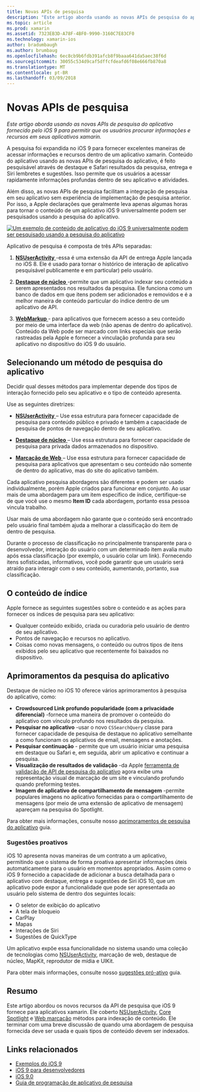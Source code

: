 ```yaml
---
title: Novas APIs de pesquisa
description: "Este artigo aborda usando as novas APIs de pesquisa do aplicativo fornecido pelo iOS 9 para permitir que os usuários procurar informações e recursos em seus aplicativos xamarin."
ms.topic: article
ms.prod: xamarin
ms.assetid: 7323EB3D-A78F-4BF0-9990-3160C7E83CF0
ms.technology: xamarin-ios
author: bradumbaugh
ms.author: brumbaug
ms.openlocfilehash: 6ec8cb9b6fdb391afcb8f9baaa641da5aec38f6d
ms.sourcegitcommit: 30055c534d9caf5dffcfdeafd6f08e666fb870a8
ms.translationtype: MT
ms.contentlocale: pt-BR
ms.lasthandoff: 03/09/2018
---
```

# <a name="new-search-apis"></a>Novas APIs de pesquisa

_Este artigo aborda usando as novas APIs de pesquisa do aplicativo fornecido pelo iOS 9 para permitir que os usuários procurar informações e recursos em seus aplicativos xamarin._

A pesquisa foi expandida no iOS 9 para fornecer excelentes maneiras de acessar informações e recursos dentro de um aplicativo xamarin. Conteúdo do aplicativo usando as novas APIs de pesquisa do aplicativo, é feito pesquisável através de destaque e Safari resultados da pesquisa, entrega e Siri lembretes e sugestões. Isso permite que os usuários a acessar rapidamente informações profundas dentro de seu aplicativo e atividades.

Além disso, as novas APIs de pesquisa facilitam a integração de pesquisa em seu aplicativo sem experiência de implementação de pesquisa anterior. Por isso, a Apple declarações que geralmente leva apenas algumas horas para tornar o conteúdo de um aplicativo iOS 9 universalmente podem ser pesquisados usando a pesquisa do aplicativo.

[![](images/intro01.png "Um exemplo de conteúdo de aplicativo do iOS 9 universalmente podem ser pesquisado usando a pesquisa do aplicativo")](images/intro01.png#lightbox)

Aplicativo de pesquisa é composta de três APIs separadas:

1. [**NSUserActivity** ](nsuseractivity.md) -essa é uma extensão da API de entrega Apple lançada no iOS 8. Ele é usado para tornar o histórico de interação de aplicativo pesquisável publicamente e em particular) pelo usuário.

2. [**Destaque de núcleo** ](corespotlight.md) -permite que um aplicativo indexar seu conteúdo a serem apresentados nos resultados da pesquisa. Ele funciona como um banco de dados em que itens podem ser adicionados e removidos e é a melhor maneira de conteúdo particular do índice dentro de um aplicativo de API.

3. [**WebMarkup** ](web-markup.md) - para aplicativos que fornecem acesso a seu conteúdo por meio de uma interface da web (não apenas de dentro do aplicativo). Conteúdo da Web pode ser marcado com links especiais que serão rastreadas pela Apple e fornecer a vinculação profunda para seu aplicativo no dispositivo do iOS 9 do usuário.

## <a name="selecting-an-app-search-approach"></a>Selecionando um método de pesquisa do aplicativo

Decidir qual desses métodos para implementar depende dos tipos de interação fornecido pelo seu aplicativo e o tipo de conteúdo apresenta.

Use as seguintes diretrizes:

- [**NSUserActivity** ](nsuseractivity.md) – Use essa estrutura para fornecer capacidade de pesquisa para conteúdo público e privado e também a capacidade de pesquisa de pontos de navegação dentro de seu aplicativo.

- [**Destaque de núcleo** ](corespotlight.md) – Use essa estrutura para fornecer capacidade de pesquisa para privada dados armazenados no dispositivo.

- [**Marcação de Web** ](web-markup.md) – Use essa estrutura para fornecer capacidade de pesquisa para aplicativos que apresentam o seu conteúdo não somente de dentro do aplicativo, mas do site do aplicativo também.

Cada aplicativo pesquisa abordagens são diferentes e podem ser usado individualmente, porém Apple criados para funcionar em conjunto. Ao usar mais de uma abordagem para um item específico de índice, certifique-se de que você use o mesmo **Item ID** cada abordagem, portanto essa pessoa vincula trabalho.

Usar mais de uma abordagem não garante que o conteúdo será encontrado pelo usuário final também ajuda a melhorar a classificação do item de dentro de pesquisa.

Durante o processo de classificação no principalmente transparente para o desenvolvedor, interação do usuário com um determinado item avalia muito após essa classificação (por exemplo, o usuário colar um link).
Fornecendo itens sofisticadas, informativos, você pode garantir que um usuário será atraído para interagir com o seu conteúdo, aumentando, portanto, sua classificação.

## <a name="what-content-to-index"></a>O conteúdo de índice

Apple fornece as seguintes sugestões sobre o conteúdo e as ações para fornecer os índices de pesquisa para seu aplicativo:

 - Qualquer conteúdo exibido, criada ou curadoria pelo usuário de dentro de seu aplicativo.
 - Pontos de navegação e recursos no aplicativo.
 - Coisas como novas mensagens, o conteúdo ou outros tipos de itens exibidos pelo seu aplicativo que recentemente foi baixados no dispositivo.

## <a name="app-search-enhancements"></a>Aprimoramentos da pesquisa do aplicativo

Destaque de núcleo no iOS 10 oferece vários aprimoramentos à pesquisa do aplicativo, como:

- **Crowdsourced Link profundo popularidade (com a privacidade diferencial)** -fornece uma maneira de promover o conteúdo do aplicativo com vínculo profundo nos resultados da pesquisa.
- **Pesquisar no aplicativo** -usar o novo `CSSearchQuery` classe para fornecer capacidade de pesquisa de destaque no aplicativo semelhante a como funcionam os aplicativos de email, mensagens e anotações.
- **Pesquisar continuação** - permite que um usuário iniciar uma pesquisa em destaque ou Safari e, em seguida, abrir um aplicativo e continuar a pesquisa.
- **Visualização de resultados de validação** -da Apple [ferramenta de validação de API de pesquisa do aplicativo](https://search.developer.apple.com/appsearch-validation-tool) agora exibe uma representação visual de marcação de um site e vinculando profundo quando preforming testes.
- **Imagem de aplicativo de compartilhamento de mensagem** -permite populares imagens no aplicativo fornecidas para o compartilhamento de mensagens (por meio de uma extensão de aplicativo de mensagem) apareçam na pesquisa do Spotlight.

Para obter mais informações, consulte nosso [aprimoramentos de pesquisa do aplicativo](~/ios/platform/search/app-search-enhancements.md) guia.

### <a name="proactive-suggestions"></a>Sugestões proativos

iOS 10 apresenta novas maneiras de um contrato a um aplicativo, permitindo que o sistema de forma proativa apresentar informações úteis automaticamente para o usuário em momentos apropriados. Assim como o iOS 9 fornecido a capacidade de adicionar a busca detalhada para o aplicativo com destaque, entrega e sugestões de Siri iOS 10, que um aplicativo pode expor a funcionalidade que pode ser apresentada ao usuário pelo sistema de dentro dos seguintes locais:

- O seletor de exibição do aplicativo
- A tela de bloqueio
- CarPlay
- Mapas
- Interações de Siri
- Sugestões de QuickType 

Um aplicativo expõe essa funcionalidade no sistema usando uma coleção de tecnologias como [NSUserActivity](https://developer.xamarin.com/api/type/Foundation.NSUserActivity/), marcação de web, destaque de núcleo, MapKit, reprodutor de mídia e UIKit.

Para obter mais informações, consulte nosso [sugestões pró-ativo](~/ios/platform/search/proactive-suggestions.md) guia.

## <a name="summary"></a>Resumo

Este artigo abordou os novos recursos da API de pesquisa que iOS 9 fornece para aplicativos xamarin. Ele coberto [NSUserActivity](nsuseractivity.md), [Core Spotlight](corespotlight.md) e [Web marcação](web-markup.md) métodos para indexação de conteúdo. Ele terminar com uma breve discussão de quando uma abordagem de pesquisa fornecida deve ser usada e quais tipos de conteúdo devem ser indexados.



## <a name="related-links"></a>Links relacionados

- [Exemplos do iOS 9](https://developer.xamarin.com/samples/ios/iOS9/)
- [iOS 9 para desenvolvedores](https://developer.apple.com/ios/pre-release/)
- [iOS 9.0](https://developer.apple.com/library/prerelease/ios/releasenotes/General/WhatsNewIniOS/Articles/iOS9.html)
- [Guia de programação de aplicativo de pesquisa](https://developer.apple.com/library/prerelease/ios/documentation/General/Conceptual/AppSearch/index.html#//apple_ref/doc/uid/TP40016308)
